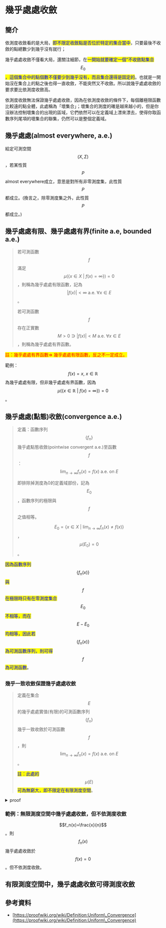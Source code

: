 # 幾乎處處收斂

## 簡介

依測度收斂看的是大局，<mark style="color:blue;">即不限定收斂點是否位於特定的集合當中</mark>，只要最後不收斂的點總數少到幾乎沒有就行；

幾乎處處收斂不僅看大局，還關注細節，在<mark style="color:blue;">一開始就要確定一個“不收斂點集合</mark>$$E_0$$ <mark style="color:blue;">，這個集合中的點個數不僅要少到幾乎沒有，而且集合還得是固定的</mark>。也就是一開始沒在集合上的點之後也得一直收斂，不能突然又不收斂。所以說幾乎處處收斂的要求要比依測度收斂高。

依測度收斂無法保證幾乎處處收斂，因為在依測度收斂的條件下，每個離極限函數比較遠的點全體，此處稱為「壞集合」；壞集合的測度的確是越來越小的，但是你沒辦法控制壞集合的出現的區域，它們依然可以在定義域上漂來漂去，使得你取函數序列尾項的壞集合的聯集，仍然可以是整個定義域。

## 幾乎處處(almost everywhere, a.e.)

給定可測空間$$(X,\Sigma)$$，若某性質$$P$$ almost everywhere成立，意思是對所有非零測度集，此性質$$P$$都成立。(換言之，除零測度集之外，此性質$$P$$都成立。)

## 幾乎處處有限、幾乎處處有界(finite a.e, bounded a.e.)

> 若可測函數$$f$$滿足$$\mu(\{x \in X ~|~ f(x)=\infty\})=0$$，則稱為幾乎處處有限函數，記為$$|f(x)|<\infty \text{ a.e. }  \forall x \in E$$。
>
> 若可測函數$$f$$存在正實數$$M > 0 \ni |f(x)|<M \text{ a.e. } \forall x \in E$$，則稱為幾乎處處有界函數。

<mark style="color:red;">註：幾乎處處有界函數=> 幾乎處處有限函數，反之不一定成立。</mark>

範例：$$f(x) = x, ~ x \in \mathbb{R}$$為幾乎處處有限，但非幾乎處處有界函數，因為$$\mu(\{x \in \mathbb{R} ~|~ f(x) = \infty\})=0$$。

## 幾乎處處(點態)收斂(convergence a.e.)

> 定義：函數序列$$\{f_n\}$$幾乎處點態收斂(pointwise convergent a.e.)至函數$$f$$：$$\displaystyle \lim_{n \rightarrow \infty} f_n(x) = f(x) ~\text{a.e. on } E$$&#x20;
>
> 即排除掉測度為0的定義域部份，記為$$E_0$$，函數序列的極限與$$f$$之值相等。
>
> $$\displaystyle E_0 = \{x \in X ~|~ \lim_{n \rightarrow \infty} f_n(x) \neq f(x)\}$$，$$\displaystyle  \mu(E_0) = 0$$。

<mark style="color:blue;">因為函數序列</mark>$$\{f_n(x)\}$$<mark style="color:blue;">與</mark>$$f$$<mark style="color:blue;">在極限時只有在零測度集合</mark>$$E_0$$<mark style="color:blue;">不相等，而在</mark>$$E-E_0$$<mark style="color:blue;">均相等，因此若</mark>$$\{f_n(x)\}$$<mark style="color:blue;">為可測函數序列，則可得</mark>$$f$$<mark style="color:blue;">為可測函數</mark>。

##

### 幾乎一致收斂保證幾乎處處收斂

> 定義在集合$$E$$的幾乎處處實值(有限)的可測函數序列$$\{f_n\}$$幾乎一致收斂於可測函數$$f$$ ，則$$\displaystyle \lim_{n \rightarrow \infty} f_n(x) = f(x) ~\text{a.e. on } E$$ 。
>
> <mark style="color:blue;">註：此處的</mark>$$\mu(E)$$<mark style="color:blue;">可為無窮大，即不限定在有限測度空間</mark>。

<details>

<summary>proof</summary>

因為$$\{f_n\}$$幾乎一致收斂於$$f$$，由定義得存在集合$$E_\epsilon \subseteq E$$滿足$$\forall \epsilon > 0$$，$$\mu(E_\epsilon) < \epsilon$$ $$\displaystyle \exists n_0 \in \mathbb{N} \ni \forall n \geq n_0, \sup_{x \in E-E_\epsilon}|f_n(x) - f(x)|=0$$。

取$$\epsilon=\frac{1}{m}, m \in \mathbb{N}$$，由一致收斂定義可得$$\forall m >1 ~\exists \mu(E_m)< \frac{1}{m} \ni f_n \rightarrow f \text{ unif. on } E_m^c$$。

令$$\displaystyle F=\bigcup_{m=1}^\infty E_m^c$$，因為一致收斂為點態收斂，因此$$f_n \rightarrow f \text{ pointwise on } F$$。

而$$\displaystyle \mu(F^c)= \mu(\bigcap_{m=1}^\infty E_m)\leq \mu(E_m) < \frac{1}{m}, ~\forall m \in \mathbb{N}$$，因此$$\mu(F^c)=0$$，所以$$f_n \rightarrow f \text{ a.e. on } F$$

(QED)

</details>

###

### 範例：無限測度空間中幾乎處處收斂，但不依測度收斂&#x20;

$$f_n(x)=\frac{x}{n}$$ 。則$$f_n(x)$$幾乎處處收斂於$$f(x)=0$$。但不依測度收斂。



## 有限測度空間中，幾乎處處收斂可得測度收斂



## 參考資料

* [https://proofwiki.org/wiki/Definition:Uniform\_Convergence](https://proofwiki.org/wiki/Definition:Uniform\_Convergence)
